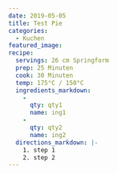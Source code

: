```yaml
---
date: 2019-05-05
title: Test Pie
categories:
  - Kuchen
featured_image:
recipe:
  servings: 26 cm Springform
  prep: 25 Minuten
  cook: 30 Minuten
  temp: 175°C / 150°C
  ingredients_markdown:
    -
      qty: qty1
      name: ing1
    -
      qty: qty2
      name: ing2
  directions_markdown: |-
    1. step 1
    2. step 2
---
```

